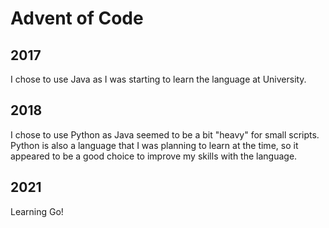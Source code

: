# Advent of Code
## 2017
I chose to use Java as I was starting to learn the language at University.

## 2018
I chose to use Python as Java seemed to be a bit "heavy" for small scripts. Python is also a language that I was planning to learn at the time, so it appeared to be a good choice to improve my skills with the language.

## 2021
Learning Go!
